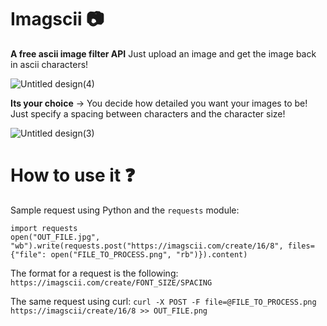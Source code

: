 # Imagscii 📷

**A free ascii image filter API** Just upload an image and get the image back in ascii characters!

![Untitled design(4)](https://user-images.githubusercontent.com/85095943/156201980-3eaee4ff-df7f-4653-926b-25f184ec1f41.png)

**Its your choice** -> You decide how detailed you want your images to be! Just specify a spacing between characters and the character size!

![Untitled design(3)](https://user-images.githubusercontent.com/85095943/156200670-23b6e9c1-dc36-40f2-80d6-a6daf76b1489.png)

# How to use it ❓

Sample request using Python and the ```requests``` module:
```
import requests
open("OUT_FILE.jpg", "wb").write(requests.post("https://imagscii.com/create/16/8", files={"file": open("FILE_TO_PROCESS.png", "rb")}).content)
```
The format for a request is the following:
```https://imagscii.com/create/FONT_SIZE/SPACING```

The same request using curl:
```curl -X POST -F file=@FILE_TO_PROCESS.png https://imagscii/create/16/8 >> OUT_FILE.png```
